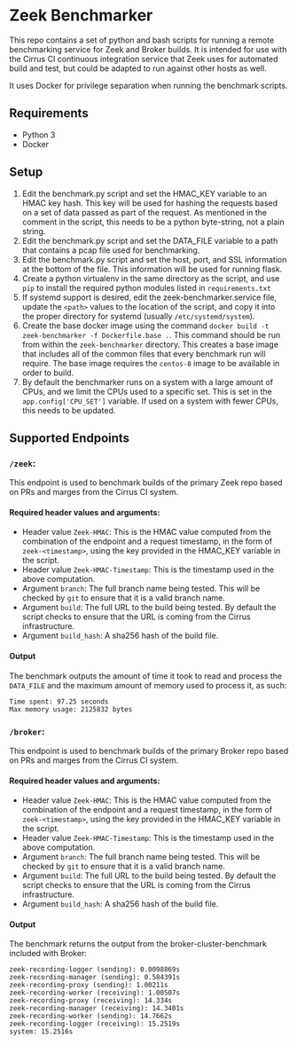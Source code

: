 # Zeek Benchmarker

This repo contains a set of python and bash scripts for running a remote benchmarking service for Zeek and Broker builds. It is intended for use with the Cirrus CI continuous integration service that Zeek uses for automated build and test, but could be adapted to run against other hosts as well.

It uses Docker for privilege separation when running the benchmark scripts.

## Requirements
- Python 3
- Docker

## Setup

1. Edit the benchmark.py script and set the HMAC_KEY variable to an HMAC key hash. This key will be used for hashing the requests based on a set of data passed as part of the request. As mentioned in the comment in the script, this needs to be a python byte-string, not a plain string.
2. Edit the benchmark.py script and set the DATA_FILE variable to a path that contains a pcap file used for benchmarking.
3. Edit the benchmark.py script and set the host, port, and SSL information at the bottom of the file. This information will be used for running flask.
4. Create a python virtualenv in the same directory as the script, and use `pip` to install the required python modules listed in `requirements.txt`
5. If systemd support is desired, edit the zeek-benchmarker.service file, update the `<path>` values to the location of the script, and copy it into the proper directory for systemd (usually `/etc/systemd/system`).
6. Create the base docker image using the command `docker build -t zeek-benchmarker -f Dockerfile.base .`. This command should be run from within the `zeek-benchmarker` directory. This creates a base image that includes all of the common files that every benchmark run will require. The base image requires the `centos-8` image to be available in order to build.
7. By default the benchmarker runs on a system with a large amount of CPUs, and we limit the CPUs used to a specific set. This is set in the `app.config['CPU_SET']` variable. If used on a system with fewer CPUs, this needs to be updated.

## Supported Endpoints

### `/zeek`:

This endpoint is used to benchmark builds of the primary Zeek repo based on PRs and marges from the Cirrus CI system.

#### Required header values and arguments:

- Header value `Zeek-HMAC`: This is the HMAC value computed from the combination of the endpoint and a request timestamp, in the form of `zeek-<timestamp>`, using the key provided in the HMAC_KEY variable in the script.
- Header value `Zeek-HMAC-Timestamp`: This is the timestamp used in the above computation.
- Argument `branch`: The full branch name being tested. This will be checked by `git` to ensure that it is a valid branch name.
- Argument `build`: The full URL to the build being tested. By default the script checks to ensure that the URL is coming from the Cirrus infrastructure.
- Argument `build_hash`: A sha256 hash of the build file.

#### Output

The benchmark outputs the amount of time it took to read and process the `DATA_FILE` and the maximum amount of memory used to process it, as such:

```
Time spent: 97.25 seconds
Max memory usage: 2125832 bytes
```

### `/broker`:

This endpoint is used to benchmark builds of the primary Broker repo based on PRs and marges from the Cirrus CI system.

#### Required header values and arguments:

- Header value `Zeek-HMAC`: This is the HMAC value computed from the combination of the endpoint and a request timestamp, in the form of `zeek-<timestamp>`, using the key provided in the HMAC_KEY variable in the script.
- Header value `Zeek-HMAC-Timestamp`: This is the timestamp used in the above computation.
- Argument `branch`: The full branch name being tested. This will be checked by `git` to ensure that it is a valid branch name.
- Argument `build`: The full URL to the build being tested. By default the script checks to ensure that the URL is coming from the Cirrus infrastructure.
- Argument `build_hash`: A sha256 hash of the build file.

#### Output

The benchmark returns the output from the broker-cluster-benchmark included with Broker:

```
zeek-recording-logger (sending): 0.0098869s
zeek-recording-manager (sending): 0.584391s
zeek-recording-proxy (sending): 1.00211s
zeek-recording-worker (receiving): 1.00507s
zeek-recording-proxy (receiving): 14.334s
zeek-recording-manager (receiving): 14.3401s
zeek-recording-worker (sending): 14.7662s
zeek-recording-logger (receiving): 15.2519s
system: 15.2516s
```
